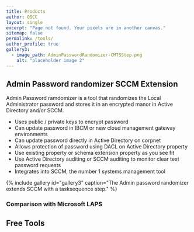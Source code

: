 ```yaml
---
title: Products
author: OSCC
layout: single
excerpt: "Page not found. Your pixels are in another canvas."
sitemap: false
permalink: /tools/
author_profile: true
gallery3:
  - image_path: AdminPasswordRandomizer-CMTSStep.png
    alt: "placeholder image 2"
---
```


## Admin Password randomizer SCCM Extension ##

Admin Password ramdomizer is a tool that randomizes the Local Administrator password and stores it in an encrypted manor in Active Directory and/or SCCM.

- Uses public / private keys to encrypt password
- Can update password in IBCM or new cloud management gateway environments
- Can update password directly in Active Directory on corpnet
- Allows protection of password using DACL on Active Directory property
- Use existing property or schema extension property as you see fit
- Use Active Directory auditing or SCCM auditing to monitor clear text password requests
- Integrates into SCCM, the number 1 systems management tool

{% include gallery id="gallery3" caption="The Admin password randomizer extends SCCM with a tasksequence step." %}


### Comparison with Microsoft LAPS ###



## Free Tools ##